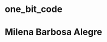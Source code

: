 # one_bit_code

<!DOCTYPE html>
<html lang="en">
  <head>
    <meta charset="UTF-8" />
    <meta http-equiv="X-UA-Compatible" content="IE=edge" />
    <meta name="viewport" content="width=device-width, initial-scale=1.0" />
    <link rel="stylesheet" href="style-readme.css" />
  </head>
  <body>
<h1>Milena Barbosa Alegre</h1>
  </body>
</html>
